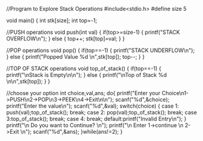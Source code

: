 //Program to Explore Stack Operations
#include<stdio.h>
#define size 5

void main()
{
    int stk[size];
int top=-1;

//PUSH operations
void push(int val)
{
if(top>=size-1)
{
printf("STACK OVERFLOW\n");
}
else
{
top++;
stk[top]=val;
}
}

//POP operations
void pop()
{
if(top==-1)
{
printf("STACK UNDERFLOW\n");
}
else
{
printf("Popped Value %d \n",stk[top]);
top--;
}
}

//TOP OF STACK operations
void top_of_stack()
{
if(top==-1)
{
printf("\nStack is Empty\n\n");
}
else
{
printf("\nTop of Stack %d \n\n",stk[top]);
}
}

//choose your option
int choice,val,ans;
do{
printf("Enter your Choice\n1->PUSH\n2->POP\n3->PEEK\n4->Exit\n\n");
scanf("%d",&choice);
printf("Enter the value\n");
scanf("%d",&val);
switch(choice)
{
case 1: push(val);top_of_stack();
break;
case 2: pop(val);top_of_stack();
break;
case 3:top_of_stack();
break;
case 4:
break;
default:printf("Invalid Entry\n");
}
  printf("\n Do you want to Continue? \n");
  printf("\n Enter 1->continue \n 2->Exit \n");
    scanf("%d",&ans);
}while(ans!=2);
}
